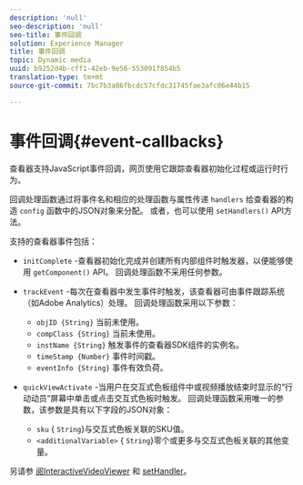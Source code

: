 ```yaml
---
description: 'null'
seo-description: 'null'
seo-title: 事件回调
solution: Experience Manager
title: 事件回调
topic: Dynamic media
uuid: b9252d4b-cff1-42eb-9e56-553091f854b5
translation-type: tm+mt
source-git-commit: 7bc7b3a86fbcdc57cfdc31745fae3afc06e44b15

---
```



# 事件回调{#event-callbacks}

查看器支持JavaScript事件回调，网页使用它跟踪查看器初始化过程或运行时行为。

回调处理函数通过将事件名和相应的处理函数与属性传递 `handlers` 给查看器的构造 `config` 函数中的JSON对象来分配。 或者，也可以使用 `setHandlers()` API方法。

支持的查看器事件包括：

* `initComplete` -查看器初始化完成并创建所有内部组件时触发器，以便能够使用 `getComponent()` API。 回调处理函数不采用任何参数。
* `trackEvent` -每次在查看器中发生事件时触发，该查看器可由事件跟踪系统（如Adobe Analytics）处理。 回调处理函数采用以下参数：

   * `objID {String}` 当前未使用。
   * `compClass {String}` 当前未使用。
   * `instName {String}` 触发事件的查看器SDK组件的实例名。
   * `timeStamp {Number}` 事件时间戳。
   * `eventInfo {String}` 事件有效负荷。

* `quickViewActivate` -当用户在交互式色板组件中或视频播放结束时显示的“行动动员”屏幕中单击或点击交互式色板时触发。 回调处理函数采用唯一的参数，该参数是具有以下字段的JSON对象：

   * `sku` { `String`}与交互式色板关联的SKU值。
   * `<additionalVariable>` { `String`}零个或更多与交互式色板关联的其他变量。

另请参 [阅InteractiveVideoViewer](../../c-html5-aem-asset-viewers/c-html5-aem-int-video/c-html5-aem-int-video-javascriptapiref/r-html5-aem-int-video-javascriptapiref-interactivevideo.md#reference-bd16cadc0c054fafb0db4994741d47cd) 和 [setHandler](../../c-html5-aem-asset-viewers/c-html5-aem-int-video/c-html5-aem-int-video-javascriptapiref/r-html5-aem-int-video-javascriptapiref-sethandlers.md#reference-d76f126ac4354dc282e56afd49a0c643)。
